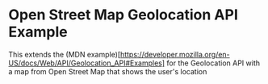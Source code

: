 # Open Street Map Geolocation API Example

This extends the (MDN example)[https://developer.mozilla.org/en-US/docs/Web/API/Geolocation_API#Examples] for the Geolocation API with a map from Open Street Map that shows the user's location
